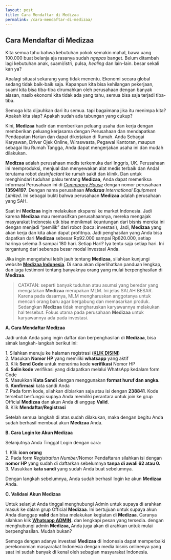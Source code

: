 ```yaml
---
layout: post
title: Cara Mendaftar di Medizaa
permalink: /cara-mendaftar-di-medizaa/
---
```

<h2 style="text-align: left;">Cara Mendaftar di Medizaa</h2><p  name="76ce">Kita semua tahu bahwa kebutuhan pokok semakin mahal, bawa uang 100.000 buat belanja aja rasanya sudah <em >ngepas</em> banget. Belum ditambah lagi kebutuhan anak, suami/istri, pulsa, <em >healing</em> dan lain-lain. besar sekali kan ya?</p><p  name="6f3e">Apalagi situasi sekarang yang tidak menentu. Ekonomi secara global sedang tidak baik-baik saja. Kapanpun kita bisa kehilangan pekerjaan, suami kita bisa tiba-tiba dirumahkan oleh perusahaan dengan banyak alasan, nasib ekonomi kita tidak ada yang tahu, semua bisa saja terjadi tiba-tiba.</p><p  name="849f">Semoga kita dijauhkan dari itu semua. tapi bagaimana jika itu menimpa kita? Apakah kita siap? Apakah sudah ada tabungan yang cukup?</p><p  name="a50c">Kini, <strong >Medizaa</strong> hadir dan memberikan peluang usaha dan kerja dengan memberikan peluang kerjasama dengan Perusahaan dan mendapatkan Pendapatan Harian dan dapat dikerjakan di Rumah. Anda Sebagai Karyawan, Driver Ojek Online, Wiraswasta, Pegawai Kantoran, maupun sebagai Ibu Rumah Tangga, Anda dapat mengerjakan usaha ini dan mudah dilakukan.</p><p  name="6dd0"><strong >Medizaa</strong> adalah perusahaan medis terkemuka dari Inggris, UK. Perusahaan ini memproduksi, menjual dan menyewakan alat medis terbaik dan Andal terutama robot <em >desinfectant</em> ke rumah sakit dan klinik. Dan untuk menghindari tuduhan palsu tentang <strong >Medizaa</strong>, Anda dapat memeriksa informasi Perusahaan ini di <a  data-href="https://find-and-update.company-information.service.gov.uk/company/13594197" href="https://find-and-update.company-information.service.gov.uk/company/13594197" rel="noopener" target="_blank"><em >Commpany</em> <em >House</em></a> dengan nomor perusahaan <strong >13594197</strong>. Dengan nama perusahaan <strong ><em >Medizaa</em></strong><em > International Equipment Limited</em>. Ini sebagai bukti bahwa perusahaan <strong >Medizaa</strong> adalah perusahaan yang SAH.</p><p  name="2895">Saat ini <strong >Medizaa</strong> ingin melakukan ekspansi ke market Indonesia. Jadi karena <strong >Medizaa</strong> mau memasifkan perusahaannya, mereka mengajak masyarakat Indonesia utk bisa menikmati keuntungan dari bisnis mereka ini dengan menjadi “pemilik” dari robot (baca: investasi), Jadi, <strong >Medizaa</strong> yang akan kerja dan kita akan dapat profitnya. Jadi penghasilan yang Anda bisa dapatkan dari <strong >Medizaa</strong> sebesar Rp92.000 sampai Rp820.000, setiap harinya selema 3 sampai 180 hari. Setiap Hari? Iya tentu saja setiap hari. Ini tergantung dari seberapa besar modal investasi Anda.</p><p  name="5cbf">Jika ingin mengetahui lebih jauh tentang <strong >Medizaa</strong>, silahkan kunjungi website <a  data-href="https://medizaa.github.io/medizaa/" href="https://medizaa.github.io/medizaa/" rel="noopener" target="_blank"><strong >Medizaa Indonesia</strong></a>. Di sana akan diperlihatkan panduan lengkap, dan juga testimoni tentang banyaknya orang yang mulai berpenghasilan di <strong >Medizaa</strong>.</p><blockquote class="graf graf--blockquote" name="c204">CATATAN: seperti banyak tuduhan atau asumsi yang beredar yang mengatakan <strong class="markup--strong markup--blockquote-strong">Medizaa</strong> merupakan MLM. Ini jelas SALAH BESAR. Karena pada dasarnya, MLM mengharuskan anggotanya untuk mencari orang baru agar bergabung dan memasarkan produk. Sedangkan <strong class="markup--strong markup--blockquote-strong">Medizaa</strong> tidak mengharuskan karyawannya melakukan hal tersebut. Fokus utama pada perusahaan <strong class="markup--strong markup--blockquote-strong">Medizaa</strong> untuk karyawannya ada pada investasi.</blockquote><p  name="9b7a"><strong >A. Cara Mendaftar Medizaa</strong></p><p  name="2efa">Jadi untuk Anda yang ingin daftar dan berpenghasilan di <strong >Medizaa</strong>, bisa simak langkah-langkah berikut ini:</p><p  name="ae82">1. Silahkan menuju ke halaman registrasi (<a  data-href="/daftar" href="/daftar" rel="noopener" target="_blank"><strong >KLIK DISINI</strong></a>)<br />2. Masukan <strong >Nomor HP</strong> yang memiliki <strong >whatsapp</strong> yang aktif<br />3. Klik <strong >Send Code</strong> untuk menerima kode <strong >verifikasi</strong> Nomor HP<br />4. <strong >Salin kode</strong> verifikasi yang didapatkan melalui WhatsApp kedalam form Code<br />5. Masukkan <strong >Kata Sandi</strong> dengan menggunakan <strong >format huruf dan angka.</strong><br />6. <strong >Konfirmasi</strong> kata sandi Anda<br />7. Pada form kode, silahkan dibiarkan saja atau isi dengan <strong >238841</strong>. Kode tersebut berfungsi supaya Anda memiliki perantara untuk join ke grup Official <strong >Medizaa</strong> dan akun Anda di anggap <strong >Valid</strong>.<br />8. Klik <strong >Mendaftar/Registrasi</strong></p><p  name="445b">Setelah semua langkah di atas sudah dilakukan, maka dengan begitu Anda sudah berhasil membuat akun <strong >Medizaa</strong> Anda.</p><p  name="a9b1"><strong >B. Cara Login ke Akun Medizaa</strong></p><p  name="9b63">Selanjutnya Anda Tinggal Login dengan cara:</p><p  name="b230">1. Klik <strong >icon orang</strong><br />2. Pada form <em >Registration Number</em>/Nomor Pendaftaran silahkan isi dengan <strong >nomor HP</strong> yang sudah di daftarkan sebelumnya <strong >tanpa di awali 62 atau 0.</strong><br />3. Masukkan <strong >kata sandi</strong> yang sudah Anda buat sebelumnya.</p><p  name="4760">Dengan langkah sebelumnya, Anda sudah berhasil login ke akun <strong >Medizaa</strong> Anda.</p><p  name="f2f6"><strong >C. Validasi Akun Medizaa</strong></p><p  name="db4e">Untuk selanjut Anda tinggal menghubungi Admin untuk supaya di arahkan masuk ke dalam grup Official <strong >Medizaa</strong>. Ini bertujuan untuk supaya akun Anda dianggap <strong >valid</strong> dan bisa melakukan kegiatan di <strong >Medizaa</strong>. Caranya silahkan klik <a  data-href="https://m.sophiainstitute.id/dt9E" href="https://m.sophiainstitute.id/dt9E" rel="noopener" target="_blank"><strong >Whatsapp ADMIN</strong></a><strong >.</strong> dan lengkapi pesan yang tersedia. dengan menghubungi admin <strong >Medizaa, </strong>Anda juga akan di arahkan untuk mulai berpenghasilan. Mudah bukan?</p><p  name="4ae2">Semoga dengan adanya investasi <strong >Medizaa</strong> di Indonesia dapat memperbaiki perekonomian masyarakat Indonesia dengan media bisnis onlinenya yang saat ini sudah banyak di kenal oleh sebagian masyarakat Indonesia.</p>
